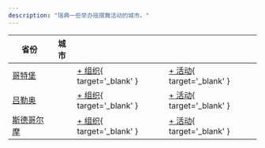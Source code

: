 ```yaml
---
description: "瑞典一些举办摇摆舞活动的城市。"
---
```


| 省份 | 城市 | | |
| --- | --- | --- | --- |
| [哥特堡](by_city.md#gothenburg) | | [+ 组织](https://github.com/swingdance/orgs/issues/new?assignees=&labels=add+org&projects=&template=02-add_entity.yml&title=%5Bse%5D%20%3CName%3E&region=se&province=Gothenburg&city=Gothenburg){ target='_blank' } | [+ 活动](https://github.com/swingdance/events/issues/new?assignees=&labels=add+event&projects=&template=02-add_entity.yml&title=%5B2024%2Fse%5D%20%3CName%3E&region=se&province=Gothenburg&city=Gothenburg&org_id=&date_starts=2024-&date_ends=2024-){ target='_blank' } |
| [吕勒奥](by_city.md#lulea) | | [+ 组织](https://github.com/swingdance/orgs/issues/new?assignees=&labels=add+org&projects=&template=02-add_entity.yml&title=%5Bse%5D%20%3CName%3E&region=se&province=Lulea&city=Lulea){ target='_blank' } | [+ 活动](https://github.com/swingdance/events/issues/new?assignees=&labels=add+event&projects=&template=02-add_entity.yml&title=%5B2024%2Fse%5D%20%3CName%3E&region=se&province=Lulea&city=Lulea&org_id=&date_starts=2024-&date_ends=2024-){ target='_blank' } |
| [斯德哥尔摩](by_city.md#stockholm) | | [+ 组织](https://github.com/swingdance/orgs/issues/new?assignees=&labels=add+org&projects=&template=02-add_entity.yml&title=%5Bse%5D%20%3CName%3E&region=se&province=Stockholm&city=Stockholm){ target='_blank' } | [+ 活动](https://github.com/swingdance/events/issues/new?assignees=&labels=add+event&projects=&template=02-add_entity.yml&title=%5B2024%2Fse%5D%20%3CName%3E&region=se&province=Stockholm&city=Stockholm&org_id=&date_starts=2024-&date_ends=2024-){ target='_blank' } |
